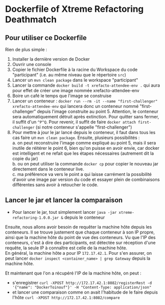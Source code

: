 # Dockerfile of Xtreme Refactoring Deathmatch

## Pour utiliser ce Dockerfile

Rien de plus simple :  
1. Installer la dernière version de Docker  
2. Ouvrir une console  
3. Copier le fichier Dockerfile à la racine du Workspace du code "participant" (i.e. au même niveau que le répertoire `src`)  
4. Lancer un `mvn clean package` dans le workspace "participant"  
5. Lancer la commande `docker build -t xrefacto-attendee-env .` qui aura pour effet de créer une image nommée xrefacto-attendee-env  
6. Boire un café le temps que l'image se construise  
7. Lancer un conteneur : `docker run --rm -it --name "first-challenger" xrefacto-attendee-env` qui lancera donc un conteneur nommé "first-challenger" depuis l'image construite au point 5. Attention, le conteneur sera automatiquement détruit après extinction. Pour quitter sans fermer, il suffit d'un `^P^Q`. Pour revenir, il suffit de faire `docker attach first-challenger` (si notre conteneur s'appelle "first-challenger")  
8. Pour mettre à jour le jar lancé depuis le conteneur, il faut dans tous les cas faire un `mvn clean package`. Ensuite, plusieurs possibilités :  
a. on peut reconstruire l'image comme expliqué au point 5, mais il sera inutile de réitérer le point 6, bien qu'on puisse en avoir envie, car docker est intelligent et ne refait que les étapes nécessaires (autrement dit la copie du jar)  
b. ou on peut utiliser la commande `docker cp` pour copier le nouveau jar directement dans le conteneur live.  
c. ma préférence va vers le point a qui laisse carrément la possibilité d'avoir une image par version du code et essayer plein de combinaisons différentes sans avoir à retoucher le code.  

## Lancer le jar et lancer la comparaison  
- Pour lancer le jar, tout simplement lancer `java -jar xtreme-refactoring-1.0.0.jar &` depuis le conteneur  

Ensuite, nous allons avoir besoin de requêter la machine hôte depuis les conteneurs. Il se trouve justement que chaque conteneur à son IP propre, ainsi que la machine hôte du point de vue des conteneurs. Vu que l'IP des conteneurs, c'est à dire des participants, est détectée sur réception d'une requête, la seule IP à connaître est celle de la machine hôte.  
En général, la machine hôte a pour IP `172.17.42.1`. Pour s'en assurer, on peut lancer `docker inspect <container_name> | grep Gateway` depuis la machine hôte.  

Et maintenant que l'on a récupéré l'IP de la machine hôte, on peut :
- s'enregistrer `curl -XPOST http://172.17.42.1:8082/registerRest -d '{"name": "DockerToinouf"}' -H "Content-Type: application/json"`  
- et lancer une comparaison comme on avait l'habitude de le faire depuis l'hôte `curl -XPOST http://172.17.42.1:8082/compare`

